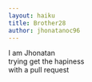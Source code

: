 ```yaml
---
layout: haiku
title: Brother28
author: jhonatanoc96
---
```


I am Jhonatan<br>
trying get the hapiness<br>
with a pull request<br>
